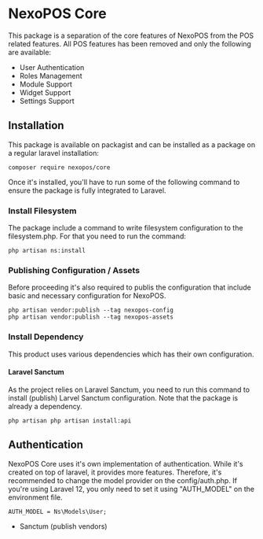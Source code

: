 # NexoPOS Core
This package is a separation of the core features of NexoPOS from the POS related features.
All POS features has been removed and only the following are available:

- User Authentication
- Roles Management
- Module Support
- Widget Support
- Settings Support

## Installation
This package is available on packagist and can be installed as a package on a regular laravel installation:

```composer require nexopos/core```

Once it's installed, you'll have to run some of the following command to ensure the package is fully integrated to Laravel.

### Install Filesystem
The package include a command to write filesystem configuration to the filesystem.php. For that you need to run the command:

```
php artisan ns:install
```

### Publishing Configuration / Assets
Before proceeding it's also required to publis the configuration that include basic and necessary configuration for NexoPOS.

```
php artisan vendor:publish --tag nexopos-config
php artisan vendor:publish --tag nexopos-assets
```

### Install Dependency

This product uses various dependencies which has their own configuration. 

#### Laravel Sanctum
As the project relies on Laravel Sanctum, you need to run this command to install (publish) Larvel Sanctum configuration.
Note that the package is already a dependency.

```
php artisan php artisan install:api
```

## Authentication
NexoPOS Core uses it's own implementation of authentication. While it's created on top of laravel, it provides more features. Therefore, it's recommended to change the model provider on the config/auth.php. If you're using Laravel 12, you only need to set it using "AUTH_MODEL" on the environment file.

```
AUTH_MODEL = Ns\Models\User;
```

- Sanctum (publish vendors)